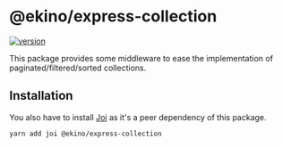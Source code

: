 # @ekino/express-collection

[![version](https://img.shields.io/npm/v/@ekino/express-collection.svg?style=flat-square)](https://www.npmjs.com/package/@ekino/express-collection)

This package provides some middleware to ease the implementation of
paginated/filtered/sorted collections.

## Installation

You also have to install [Joi](https://github.com/hapijs/joi) as it's a peer dependency
of this package.

```sh
yarn add joi @ekino/express-collection
```
